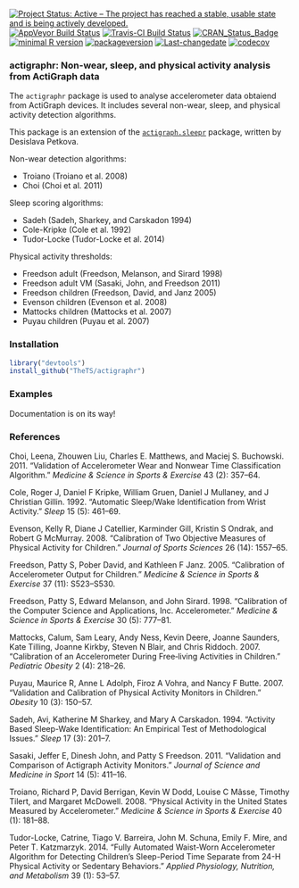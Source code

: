 [![Project Status: Active – The project has reached a stable, usable state and is being actively developed.](http://www.repostatus.org/badges/latest/active.svg)](http://www.repostatus.org/#active) [![AppVeyor Build Status](https://ci.appveyor.com/api/projects/status/github/TheTS/actigraph.sleepr?branch=master&svg=true)](https://ci.appveyor.com/project/TheTS/actigraph-sleepr) [![Travis-CI Build Status](https://travis-ci.org/TheTS/actigraph.sleepr.svg?branch=master)](https://travis-ci.org/TheTS/actigraph.sleepr) [![CRAN\_Status\_Badge](http://www.r-pkg.org/badges/version/actigraph.sleepr)](https://cran.r-project.org/package=actigraph.sleepr) [![minimal R version](https://img.shields.io/badge/R%3E%3D-3.2.4-6666ff.svg)](https://cran.r-project.org/) [![packageversion](https://img.shields.io/badge/Package%20version-0.1.0-orange.svg?style=flat-square)](commits/master) [![Last-changedate](https://img.shields.io/badge/last%20change-2018--04--22-yellowgreen.svg)](/commits/master) [![codecov](https://codecov.io/gh/TheTS/actigraph.sleepr/branch/master/graph/badge.svg)](https://codecov.io/gh/TheTS/actigraph.sleepr)

<!-- README.md is generated from README.Rmd. Please edit that file -->
### actigraphr: Non-wear, sleep, and physical activity analysis from ActiGraph data

The `actigraphr` package is used to analyse accelerometer data obtaiend from ActiGraph devices. It includes several non-wear, sleep, and physical activity detection algorithms.

This package is an extension of the [`actigraph.sleepr`](https://github.com/dipetkov/actigraph.sleepr) package, written by Desislava Petkova.

Non-wear detection algorithms:

-   Troiano (Troiano et al. 2008)
-   Choi (Choi et al. 2011)

Sleep scoring algorithms:

-   Sadeh (Sadeh, Sharkey, and Carskadon 1994)
-   Cole-Kripke (Cole et al. 1992)
-   Tudor-Locke (Tudor-Locke et al. 2014)

Physical activity thresholds:

-   Freedson adult (Freedson, Melanson, and Sirard 1998)
-   Freedson adult VM (Sasaki, John, and Freedson 2011)
-   Freedson children (Freedson, David, and Janz 2005)
-   Evenson children (Evenson et al. 2008)
-   Mattocks children (Mattocks et al. 2007)
-   Puyau children (Puyau et al. 2007)

### Installation

``` r
library("devtools")
install_github("TheTS/actigraphr")
```

### Examples

Documentation is on its way!

### References

Choi, Leena, Zhouwen Liu, Charles E. Matthews, and Maciej S. Buchowski. 2011. “Validation of Accelerometer Wear and Nonwear Time Classification Algorithm.” *Medicine & Science in Sports & Exercise* 43 (2): 357–64.

Cole, Roger J, Daniel F Kripke, William Gruen, Daniel J Mullaney, and J Christian Gillin. 1992. “Automatic Sleep/Wake Identification from Wrist Activity.” *Sleep* 15 (5): 461–69.

Evenson, Kelly R, Diane J Catellier, Karminder Gill, Kristin S Ondrak, and Robert G McMurray. 2008. “Calibration of Two Objective Measures of Physical Activity for Children.” *Journal of Sports Sciences* 26 (14): 1557–65.

Freedson, Patty S, Pober David, and Kathleen F Janz. 2005. “Calibration of Accelerometer Output for Children.” *Medicine & Science in Sports & Exercise* 37 (11): S523–S530.

Freedson, Patty S, Edward Melanson, and John Sirard. 1998. “Calibration of the Computer Science and Applications, Inc. Accelerometer.” *Medicine & Science in Sports & Exercise* 30 (5): 777–81.

Mattocks, Calum, Sam Leary, Andy Ness, Kevin Deere, Joanne Saunders, Kate Tilling, Joanne Kirkby, Steven N Blair, and Chris Riddoch. 2007. “Calibration of an Accelerometer During Free‐living Activities in Children.” *Pediatric Obesity* 2 (4): 218–26.

Puyau, Maurice R, Anne L Adolph, Firoz A Vohra, and Nancy F Butte. 2007. “Validation and Calibration of Physical Activity Monitors in Children.” *Obesity* 10 (3): 150–57.

Sadeh, Avi, Katherine M Sharkey, and Mary A Carskadon. 1994. “Activity Based Sleep-Wake Identification: An Empirical Test of Methodological Issues.” *Sleep* 17 (3): 201–7.

Sasaki, Jeffer E, Dinesh John, and Patty S Freedson. 2011. “Validation and Comparison of Actigraph Activity Monitors.” *Journal of Science and Medicine in Sport* 14 (5): 411–16.

Troiano, Richard P, David Berrigan, Kevin W Dodd, Louise C Mâsse, Timothy Tilert, and Margaret McDowell. 2008. “Physical Activity in the United States Measured by Accelerometer.” *Medicine & Science in Sports & Exercise* 40 (1): 181–88.

Tudor-Locke, Catrine, Tiago V. Barreira, John M. Schuna, Emily F. Mire, and Peter T. Katzmarzyk. 2014. “Fully Automated Waist-Worn Accelerometer Algorithm for Detecting Children’s Sleep-Period Time Separate from 24-H Physical Activity or Sedentary Behaviors.” *Applied Physiology, Nutrition, and Metabolism* 39 (1): 53–57.
